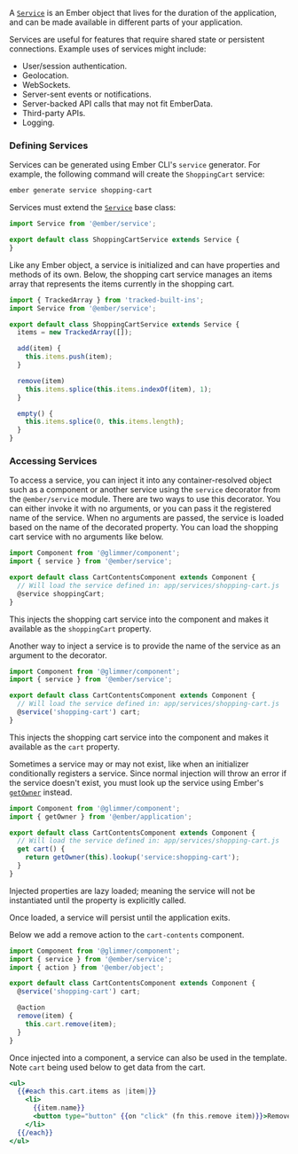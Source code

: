 A [`Service`](https://api.emberjs.com/ember/6.0.0/classes/Service) is an Ember object that lives for the duration of the application, and can be made available in different parts of your application.

Services are useful for features that require shared state or persistent connections. Example uses of services might
include:

* User/session authentication.
* Geolocation.
* WebSockets.
* Server-sent events or notifications.
* Server-backed API calls that may not fit EmberData.
* Third-party APIs.
* Logging.

### Defining Services

Services can be generated using Ember CLI's `service` generator.
For example, the following command will create the `ShoppingCart` service:

```bash
ember generate service shopping-cart
```

Services must extend the [`Service`](https://api.emberjs.com/ember/6.0.0/classes/Service) base class:

```javascript {data-filename=app/services/shopping-cart.js}
import Service from '@ember/service';

export default class ShoppingCartService extends Service {
}
```

Like any Ember object, a service is initialized and can have properties and methods of its own.
Below, the shopping cart service manages an items array that represents the items currently in the shopping cart.

```javascript {data-filename=app/services/shopping-cart.js}
import { TrackedArray } from 'tracked-built-ins';
import Service from '@ember/service';

export default class ShoppingCartService extends Service {
  items = new TrackedArray([]);

  add(item) {
    this.items.push(item);
  }

  remove(item) 
    this.items.splice(this.items.indexOf(item), 1);
  }

  empty() {
    this.items.splice(0, this.items.length);
  }
}
```

### Accessing Services

To access a service,
you can inject it into any container-resolved object such as a component or another service using the `service` decorator from the `@ember/service` module.
There are two ways to use this decorator.
You can either invoke it with no arguments, or you can pass it the registered name of the service.
When no arguments are passed, the service is loaded based on the name of the decorated property.
You can load the shopping cart service with no arguments like below.

```javascript {data-filename=app/components/cart-contents.js}
import Component from '@glimmer/component';
import { service } from '@ember/service';

export default class CartContentsComponent extends Component {
  // Will load the service defined in: app/services/shopping-cart.js
  @service shoppingCart;
}
```

This injects the shopping cart service into the component and makes it available as the `shoppingCart` property.

Another way to inject a service is to provide the name of the service as an argument to the decorator.

```javascript {data-filename=app/components/cart-contents.js}
import Component from '@glimmer/component';
import { service } from '@ember/service';

export default class CartContentsComponent extends Component {
  // Will load the service defined in: app/services/shopping-cart.js
  @service('shopping-cart') cart;
}
```

This injects the shopping cart service into the component and makes it available as the `cart` property.

Sometimes a service may or may not exist, like when an initializer conditionally registers a service.
Since normal injection will throw an error if the service doesn't exist,
you must look up the service using Ember's [`getOwner`](https://api.emberjs.com/ember/6.0.0/classes/@ember%2Fapplication/methods/getOwner?anchor=getOwner) instead.

```javascript {data-filename=app/components/cart-contents.js}
import Component from '@glimmer/component';
import { getOwner } from '@ember/application';

export default class CartContentsComponent extends Component {
  // Will load the service defined in: app/services/shopping-cart.js
  get cart() {
    return getOwner(this).lookup('service:shopping-cart');
  }
}
```

Injected properties are lazy loaded; meaning the service will not be instantiated until the property is explicitly called.

Once loaded, a service will persist until the application exits.

Below we add a remove action to the `cart-contents` component.

```javascript {data-filename=app/components/cart-contents.js}
import Component from '@glimmer/component';
import { service } from '@ember/service';
import { action } from '@ember/object';

export default class CartContentsComponent extends Component {
  @service('shopping-cart') cart;

  @action
  remove(item) {
    this.cart.remove(item);
  }
}
```

Once injected into a component, a service can also be used in the template.
Note `cart` being used below to get data from the cart.

```handlebars {data-filename=app/components/cart-contents.hbs}
<ul>
  {{#each this.cart.items as |item|}}
    <li>
      {{item.name}}
      <button type="button" {{on "click" (fn this.remove item)}}>Remove</button>
    </li>
  {{/each}}
</ul>
```

<!-- eof - needed for pages that end in a code block  -->

